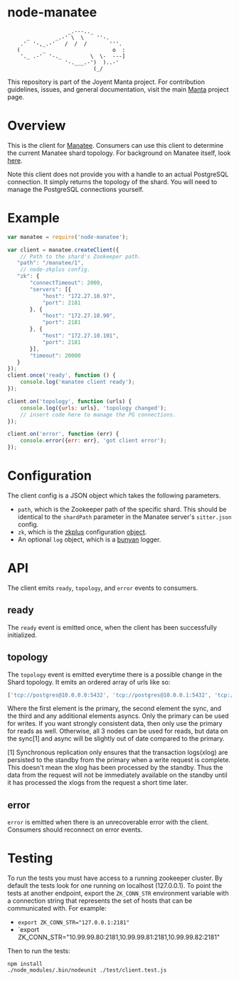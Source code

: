 <!--
j   This Source Code Form is subject to the terms of the Mozilla Public
    License, v. 2.0. If a copy of the MPL was not distributed with this
    file, You can obtain one at http://mozilla.org/MPL/2.0/.
-->

<!--
    Copyright (c) 2014, Joyent, Inc.
-->

# node-manatee

                       _.---.._
          _        _.-' \  \    ''-.
        .'  '-,_.-'   /  /  /       '''.
       (       _                     o  :
        '._ .-'  '-._         \  \-  ---]
                      '-.___.-')  )..-'
                               (_/

This repository is part of the Joyent Manta project.  For contribution
guidelines, issues, and general documentation, visit the main
[Manta](http://github.com/joyent/manta) project page.

# Overview
This is the client for [Manatee](http://www.seacow.io). Consumers can use this
client to determine the current Manatee shard topology. For background on
Manatee itself, look [here](http://www.seacow.io).

Note this client does not provide you with a handle to an actual PostgreSQL
connection. It simply returns the topology of the shard. You will need to
manage the PostgreSQL connections yourself.

# Example
```javascript
var manatee = require('node-manatee');

var client = manatee.createClient({
    // Path to the shard's Zookeeper path.
   "path": "/manatee/1",
    // node-zkplus config.
   "zk": {
       "connectTimeout": 2000,
       "servers": [{
           "host": "172.27.10.97",
           "port": 2181
       }, {
           "host": "172.27.10.90",
           "port": 2181
       }, {
           "host": "172.27.10.101",
           "port": 2181
       }],
       "timeout": 20000
   }
});
client.once('ready', function () {
    console.log('manatee client ready');
});

client.on('topology', function (urls) {
    console.log({urls: urls}, 'topology changed');
    // insert code here to manage the PG connections.
});

client.on('error', function (err) {
    console.error({err: err}, 'got client error');
});
```

# Configuration
The client config is a JSON object which takes the following parameters.

* `path`, which is the Zookeeper path of the specific shard. This should be
  identical to the `shardPath` parameter in the Manatee server's `sitter.json`
  config.
* `zk`, which is the [zkplus](http://mcavage.me/node-zkplus/)
  configuration [object](http://mcavage.me/node-zkplus/#zkpluscreateclientoptions).
* An optional `log` object, which is a
  [bunyan](https://github.com/trentm/node-bunyan) logger.

# API
The client emits `ready`, `topology`, and `error` events to consumers.

## ready
The `ready` event is emitted once, when the client has been successfully
initialized.

## topology
The `topology` event is emitted everytime there is a possible change in the
Shard topology. It emits an ordered array of urls like so:

```javascript
['tcp://postgres@10.0.0.0:5432', 'tcp://postgres@10.0.0.1:5432', 'tcp://postgres@10.0.0.2:5432']
```

Where the first element is the primary, the second element the sync, and the
third and any additional elements asyncs. Only the primary can be used for
writes. If you want strongly consistent data, then only use the primary for
reads as well. Otherwise, all 3 nodes can be used for reads, but data on the
sync[1] and async will be slightly out of date compared to the primary.

[1] Synchronous replication only ensures that the transaction logs(xlog) are
persisted to the standby from the primary when a write request is complete.
This doesn't mean the xlog has been processed by the standby. Thus the data
from the request will not be immediately available on the standby until it has
processed the xlogs from the request a short time later.

## error
`error` is emitted when there is an unrecoverable error with the client.
Consumers should reconnect on error events.

# Testing

To run the tests you must have access to a running zookeeper cluster.  By
default the tests look for one running on localhost (127.0.0.1).  To point the
tests at another endpoint, export the `ZK_CONN_STR` environment variable with
a connection string that represents the set of hosts that can be communicated
with.  For example:

* `export ZK_CONN_STR="127.0.0.1:2181"`
* `export ZK_CONN_STR="10.99.99.80:2181,10.99.99.81:2181,10.99.99.82:2181"

Then to run the tests:

```
npm install
./node_modules/.bin/nodeunit ./test/client.test.js
```
